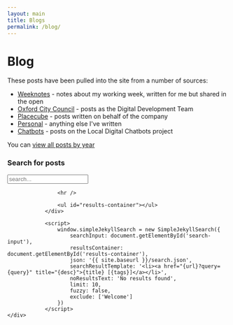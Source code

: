 ```yaml
---
layout: main
title: Blogs
permalink: /blog/
--- 
```

<div class="page-header">
<h1>Blog</h1>
</div>

These posts have been pulled into the site from a number of sources:
- [Weeknotes](/tags/weeknotes/) - notes about my working week, written for me but shared in the open
- [Oxford City Council](/tags/oxford/) - posts as the Digital Development Team
- [Placecube](/tags/placecube/) - posts written on behalf of the company
- [Personal](/tags/personal/) - anything else I've written
- [Chatbots](https://localdigitalchatbots.github.io/archive/) - posts on the Local Digital Chatbots project


You can [view all posts by year](/all-posts/)

<div>
                <div>
                    <h3 label for="search-input">Search for posts</h3 label><input type="search" id="search-input" placeholder="search...">

                    <hr />

                    <ul id="results-container"></ul>
                </div>

                <script>
                    window.simpleJekyllSearch = new SimpleJekyllSearch({
                        searchInput: document.getElementById('search-input'),
                        resultsContainer: document.getElementById('results-container'),
                        json: '{{ site.baseurl }}/search.json',
                        searchResultTemplate: '<li><a href="{url}?query={query}" title="{desc}">{title} [{tags}]</a></li>',
                        noResultsText: 'No results found',
                        limit: 10,
                        fuzzy: false,
                        exclude: ['Welcome']
                    })
                </script>
    </div>  

